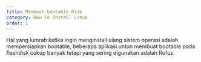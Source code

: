 ```yaml
---
title: Membuat bootable Disk
category: How To Install Linux
order: 1
---
```


Hal yang lumrah ketika ingin menginstall ulang sistem operasi adalah mempersiapkan bootable, beberapa aplikasi untun membuat bootable pada flashdisk cukup banyak tetapi yang sering digunakan adalah Rufus.
